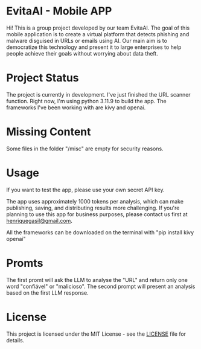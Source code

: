 # EvitaAI - Mobile APP
Hi! This is a group project developed by our team EvitaAI.
The goal of this mobile application is to create a virtual platform that detects phishing and malware disguised in URLs or emails using AI. Our main aim is to democratize this technology and present it to large enterprises to help people achieve their goals without worrying about data theft.

# Project Status
The project is currently in development.
I've just finished the URL scanner function.
Right now, I'm using python 3.11.9 to build the app.
The frameworks I've been working with are kivy and openai.

# Missing Content
Some files in the folder "/misc" are empty for security reasons.

# Usage
If you want to test the app, please use your own secret API key.

The app uses approximately 1000 tokens per analysis, which can make publishing, saving, and distributing results more challenging.
If you're planning to use this app for business purposes, please contact us first at henriquegasil@gmail.com.

All the frameworks can be downloaded on the terminal with "pip install kivy openai"

# Promts
The first promt will ask the LLM to analyse the "URL" and return only one word "confiável" or "malicioso".
The second prompt will present an analysis based on the first LLM response.

# License
This project is licensed under the MIT License - see the [LICENSE](./LICENSE) file for details.
